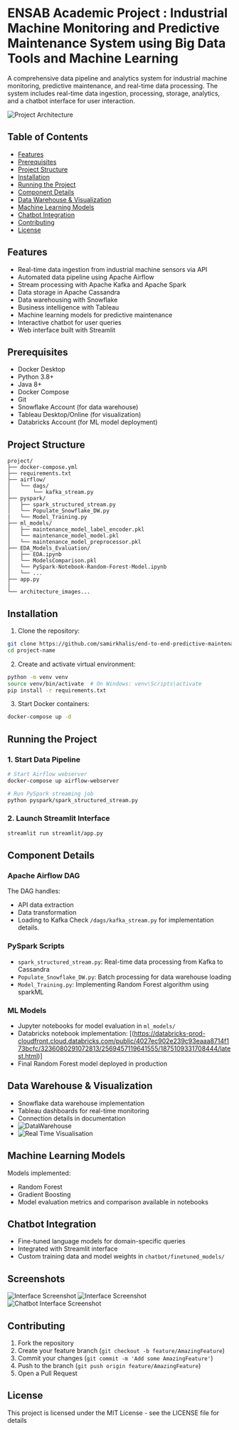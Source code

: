 # ENSAB Academic Project : Industrial Machine Monitoring and Predictive Maintenance System using Big Data Tools and Machine Learning

A comprehensive data pipeline and analytics system for industrial machine monitoring, predictive maintenance, and real-time data processing. The system includes real-time data ingestion, processing, storage, analytics, and a chatbot interface for user interaction.

![Project Architecture](./Architecture.png)

## Table of Contents
- [Features](#features)
- [Prerequisites](#prerequisites)
- [Project Structure](#project-structure)
- [Installation](#installation)
- [Running the Project](#running-the-project)
- [Component Details](#component-details)
- [Data Warehouse & Visualization](#data-warehouse--visualization)
- [Machine Learning Models](#machine-learning-models)
- [Chatbot Integration](#chatbot-integration)
- [Contributing](#contributing)
- [License](#license)

## Features
- Real-time data ingestion from industrial machine sensors via API
- Automated data pipeline using Apache Airflow
- Stream processing with Apache Kafka and Apache Spark
- Data storage in Apache Cassandra
- Data warehousing with Snowflake
- Business intelligence with Tableau
- Machine learning models for predictive maintenance
- Interactive chatbot for user queries
- Web interface built with Streamlit

## Prerequisites
- Docker Desktop
- Python 3.8+
- Java 8+
- Docker Compose
- Git
- Snowflake Account (for data warehouse)
- Tableau Desktop/Online (for visualization)
- Databricks Account (for ML model deployment)

## Project Structure
```
project/
├── docker-compose.yml
├── requirements.txt
├── airflow/
│   └── dags/
│       └── kafka_stream.py
├── pyspark/
│   ├── spark_structured_stream.py
│   └── Populate_Snowflake_DW.py
|   └── Model_Training.py
├── ml_models/
│   ├── maintenance_model_label_encoder.pkl
│   └── maintenance_model_model.pkl
│   └── maintenance_model_preprocessor.pkl
├── EDA_Models_Evaluation/
│   ├── EDA.ipynb
│   └── ModelsComparison.pkl
│   └── PySpark-Notebook-Random-Forest-Model.ipynb
│   └── ...
├── app.py
│ 
└── architecture_images...
```

## Installation

1. Clone the repository:
```bash
git clone https://github.com/samirkhalis/end-to-end-predictive-maintenance-project.git
cd project-name
```

2. Create and activate virtual environment:
```bash
python -m venv venv
source venv/bin/activate  # On Windows: venv\Scripts\activate
pip install -r requirements.txt
```

3. Start Docker containers:
```bash
docker-compose up -d
```

## Running the Project

### 1. Start Data Pipeline
```bash
# Start Airflow webserver
docker-compose up airflow-webserver

# Run PySpark streaming job
python pyspark/spark_structured_stream.py
```

### 2. Launch Streamlit Interface
```bash
streamlit run streamlit/app.py
```

## Component Details

### Apache Airflow DAG
The DAG handles:
- API data extraction
- Data transformation
- Loading to Kafka
Check `/dags/kafka_stream.py` for implementation details.

### PySpark Scripts
- `spark_structured_stream.py`: Real-time data processing from Kafka to Cassandra
- `Populate_Snowflake_DW.py`: Batch processing for data warehouse loading
- `Model_Training.py`: Implementing Random Forest algorithm using sparkML

### ML Models
- Jupyter notebooks for model evaluation in `ml_models/`
- Databricks notebook implementation: [(https://databricks-prod-cloudfront.cloud.databricks.com/public/4027ec902e239c93eaaa8714f173bcfc/3236080291072813/2569457119641555/1875109331708444/latest.html)]
- Final Random Forest model deployed in production

## Data Warehouse & Visualization
- Snowflake data warehouse implementation
- Tableau dashboards for real-time monitoring
- Connection details in documentation
- ![DataWarehouse](./DataWarehouse-Schema.png)
- ![Real Time Visualisation](./Tableau-Dashboard.png)

## Machine Learning Models
Models implemented:
- Random Forest
- Gradient Boosting
- Model evaluation metrics and comparison available in notebooks

## Chatbot Integration
- Fine-tuned language models for domain-specific queries
- Integrated with Streamlit interface
- Custom training data and model weights in `chatbot/finetuned_models/`

## Screenshots
![Interface Screenshot](./interface-1.png)
![Interface Screenshot](./inetrface-1-prediction.png)
![Chatbot Interface Screenshot](./interface-2.png)

## Contributing
1. Fork the repository
2. Create your feature branch (`git checkout -b feature/AmazingFeature`)
3. Commit your changes (`git commit -m 'Add some AmazingFeature'`)
4. Push to the branch (`git push origin feature/AmazingFeature`)
5. Open a Pull Request

## License
This project is licensed under the MIT License - see the LICENSE file for details
